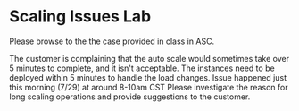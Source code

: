 # Scaling Issues Lab

Please browse to the the case provided in class in ASC.

The customer is complaining that the auto scale would sometimes take over 5 minutes to complete, and it isn't acceptable. 
The instances need to be deployed within 5 minutes to handle the load changes. 
Issue happened just this morning (7/29) at around 8-10am CST
Please investigate the reason for long scaling operations and provide suggestions to the customer. 
